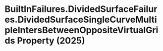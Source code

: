 # BuiltInFailures.DividedSurfaceFailures.DividedSurfaceSingleCurveMultipleIntersBetweenOppositeVirtualGrids Property (2025)

﻿